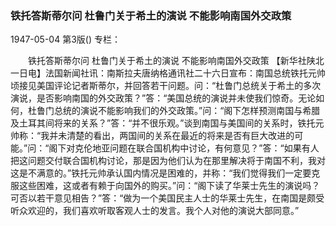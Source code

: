 ### 铁托答斯蒂尔问  杜鲁门关于希土的演说  不能影响南国外交政策

1947-05-04
第3版()
专栏：

　　铁托答斯蒂尔问
    杜鲁门关于希土的演说  不能影响南国外交政策
    【新华社陕北一日电】法国新闻社讯：南斯拉夫唐纳格通讯社二十六日宣布：南国总统铁托元帅顷接见美国评论记者斯蒂尔，并回答若干问题。问：“杜鲁门总统关于希土的多次演说，是否影响南国的外交政策？”答：“美国总统的演说并未使我们惊奇。无论如何，杜鲁门总统的演说不能影响我们的外交政策。”问：“阁下怎样预测南国与希腊及土耳其间将来的关系？”答：“并不很乐观。”谈到南国与美国间的关系时，铁托元帅称：“我并未清楚的看出，两国间的关系在最近的将来是否有巨大改进的可能。”问：“阁下对克伦地亚问题在联合国机构中讨论，有何意见？”答：“如果有人把这问题交付联合国机构讨论，那是因为他们认为在那里解决将于南国不利，我对这是不满意的。”铁托元帅承认国内情况是困难的，并称：“我们觉得我们一定要克服这些困难，这或者有赖于向国外的购买。”问：“阁下读了华莱士先生的演说吗？可否以若干意见相告？”答：“做为一个美国民主人士的华莱士先生，在南国是颇受听众欢迎的，我们喜欢听取客观人士的发言。我个人对他的演说大部同意。”
